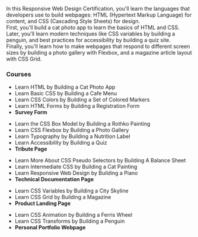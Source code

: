 In this Responsive Web Design Certification, you'll learn the languages that developers use to build webpages: HTML (Hypertext Markup Language) for content, and CSS (Cascading Style Sheets) for design.<br>
First, you'll build a cat photo app to learn the basics of HTML and CSS. Later, you'll learn modern techniques like CSS variables by building a penguin, and best practices for accessibility by building a quiz site.<br>
Finally, you'll learn how to make webpages that respond to different screen sizes by building a photo gallery with Flexbox, and a magazine article layout with CSS Grid.

<h3>Courses</h3>
<ul>
<li>Learn HTML by Building a Cat Photo App
<li>Learn Basic CSS by Building a Cafe Menu
<li>Learn CSS Colors by Building a Set of Colored Markers
<li>Learn HTML Forms by Building a Registration Form
<li><strong>Survey Form</strong>
</ul>
<ul>
<li>Learn the CSS Box Model by Building a Rothko Painting
<li>Learn CSS Flexbox by Building a Photo Gallery
<li>Learn Typography by Building a Nutrition Label
<li>Learn Accessibility by Building a Quiz
<li><strong>Tribute Page</strong>
</ul>
<ul>
<li>Learn More About CSS Pseudo Selectors by Building A Balance Sheet
<li>Learn Intermediate CSS by Building a Cat Painting
<li>Learn Responsive Web Design by Building a Piano
<li><strong>Technical Documentation Page</strong>
</ul>
<ul>
<li>Learn CSS Variables by Building a City Skyline
<li>Learn CSS Grid by Building a Magazine
<li><strong>Product Landing Page</strong>
</ul>
<ul>
<li>Learn CSS Animation by Building a Ferris Wheel
<li>Learn CSS Transforms by Building a Penguin
<li><strong>Personal Portfolio Webpage</strong>
</ul>
